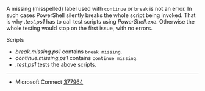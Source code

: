
A missing (misspelled) label used with `continue` or `break` is not an error.
In such cases PowerShell silently breaks the whole script being invoked. That
is why *.test.ps1* has to call test scripts using *PowerShell.exe*. Otherwise
the whole testing would stop on the first issue, with no errors.

Scripts

- *break.missing.ps1* contains `break missing`.
- *continue.missing.ps1* contains `continue missing`.
- *.test.ps1* tests the above scripts.

---

- Microsoft Connect [377964](https://connect.microsoft.com/PowerShell/Feedback/Details/377964)
